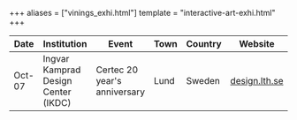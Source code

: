 +++
aliases = ["vinings_exhi.html"]
template = "interactive-art-exhi.html"
+++

| Date | Institution | Event | Town | Country | Website |
| - | - | - | - | - | - |
| Oct-07 | Ingvar Kamprad Design Center (IKDC) | Certec 20 year's anniversary | Lund | Sweden | [design.lth.se](http://www.design.lth.se/) |
